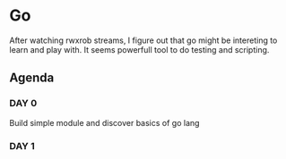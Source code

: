 # Go
After watching rwxrob streams, I figure out that go might be intereting
to learn and play with. It seems powerfull tool to do testing and
scripting.



## Agenda
### DAY 0
Build simple module and discover basics of go lang
### DAY 1


